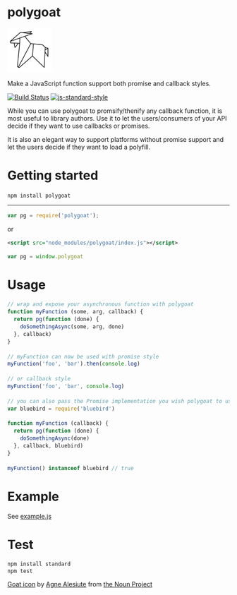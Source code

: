 polygoat
========

![logo](./logo.png)

Make a JavaScript function support both promise and callback styles.

[![Build Status](https://img.shields.io/travis/sonnyp/polygoat/master.svg?style=flat-square)](https://travis-ci.org/sonnyp/polygoat/branches)
[![js-standard-style](https://img.shields.io/badge/code%20style-standard-brightgreen.svg?style=flat-square)](http://standardjs.com/)

While you can use polygoat to promsify/thenify any callback function, it is most useful to library authors. Use it to let the users/consumers of your API decide if they want to use callbacks or promises.

It is also an elegant way to support platforms without promise support and let the users decide if they want to load a polyfill.

# Getting started


`npm install polygoat`

----

```javascript
var pg = require('polygoat');
```

or

```xml
<script src="node_modules/polygoat/index.js"></script>
```
```javascript
var pg = window.polygoat
```

# Usage

```js
// wrap and expose your asynchronous function with polygoat
function myFunction (some, arg, callback) {
  return pg(function (done) {
    doSomethingAsync(some, arg, done)
  }, callback)
}

// myFunction can now be used with promise style
myFunction('foo', 'bar').then(console.log)

// or callback style
myFunction('foo', 'bar', console.log)

// you can also pass the Promise implementation you wish polygoat to use
var bluebird = require('bluebird')

function myFunction (callback) {
  return pg(function (done) {
    doSomethingAsync(done)
  }, callback, bluebird)
}

myFunction() instanceof bluebird // true
```

# Example

See [example.js](https://github.com/sonnyp/polygoat/blob/master/example.js)

# Test

```
npm install standard
npm test
```

[Goat icon](https://thenounproject.com/term/goat/301185/) by [Agne Alesiute](https://thenounproject.com/grrrauf) from [the Noun Project](https://thenounproject.com)
